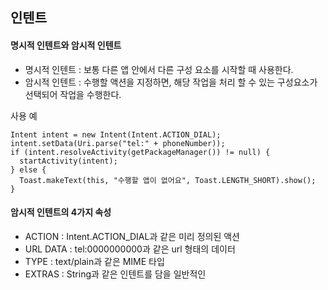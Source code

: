 인텐트
-------
#### 명시적 인텐트와 암시적 인텐트
- 명시적 인텐트 : 보통 다른 앱 안에서 다른 구성 요소를 시작할 때 사용한다.
- 암시적 인텐트 : 수행할 액션을 지정하면, 해당 작업을 처리 할 수 있는 구성요소가 선택되어 작업을 수행한다.

사용 예
~~~
Intent intent = new Intent(Intent.ACTION_DIAL);
intent.setData(Uri.parse("tel:" + phoneNumber));
if (intent.resolveActivity(getPackageManager()) != null) {
  startActivity(intent);
} else {
  Toast.makeText(this, "수행할 앱이 없어요", Toast.LENGTH_SHORT).show();
}
~~~

#### 암시적 인텐트의 4가지 속성
- ACTION : Intent.ACTION_DIAL과 같은 미리 정의된 액션
- URL DATA : tel:0000000000과 같은 url 형태의 데이터
- TYPE : text/plain과 같은 MIME 타입
- EXTRAS : String과 같은 인텐트를 담을 일반적인 
